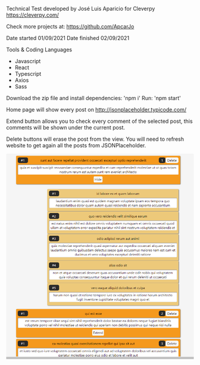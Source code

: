 
Technical Test developed by José Luis Aparicio for Cleverpy
https://cleverpy.com/

Check more projects at:
https://github.com/ApcarJo

Date started 01/09/2021
Date finished 02/09/2021

Tools & Coding Languages

- Javascript
- React
- Typescript
- Axios
- Sass

Download the zip file and install dependencies: 'npm i'
Run: 'npm start'

Home page will show every post on http://jsonplaceholder.typicode.com/

Extend button allows you to check every comment of the selected post, this comments will be shown under the current post.

Delete buttons will erase the post from the view. You will need to refresh website to get again all the posts from JSONPlaceholder.

<img src="src/img/Screenshot_2.png">



